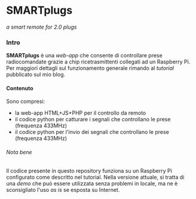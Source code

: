 # SMARTplugs
*a smart remote for 2.0 plugs*

### Intro
**SMARTplugs** è una *web-app* che consente di controllare prese radiocomandate grazie a chip ricetrasmittenti collegati ad un Raspberry Pi. Per maggiori dettagli sul funzionamento generale rimando al *tutorial* pubblicato sul mio blog.

#### Contenuto
Sono compresi:
- la web-app HTML+JS+PHP per il controllo da remoto
- il codice python per catturare i segnali che controllano le prese (frequenza 433MHz)
- il codice python per l'invio dei segnali che controllano le prese (frequenza 433MHz)

###### Nota bene
Il codice presente in questo repository funziona su un Raspberry Pi configurato come descritto nel tutorial. Nella versione attuale, si tratta di una *demo* che può essere utilizzata senza problemi in locale, ma ne è sconsigliato l'uso *as is* se esposta su Internet.
